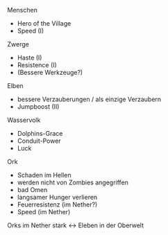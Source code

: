 Menschen
 - Hero of the Village
 - Speed (I)

Zwerge
 - Haste (I)
 - Resistence (I)
 - (Bessere Werkzeuge?)

Elben
 - bessere Verzauberungen / als einzige Verzaubern
 - Jumpboost (II)

Wasservolk
 - Dolphins-Grace
 - Conduit-Power
 - Luck

Ork
 - Schaden im Hellen
 - werden nicht von Zombies angegriffen
 - bad Omen
 - langsamer Hunger verlieren
 - Feuerresistenz (im Nether?)
 - Speed (im Nether)

Orks im Nether stark <-> Eleben in der Oberwelt